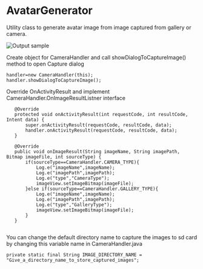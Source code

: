 # AvatarGenerator
Utility class to generate avatar image from image captured from gallery or camera.

![Output sample](https://github.com/jineshfrancs/CameraHandler/blob/master/screens/facedetect.gif)

Create object for CameraHandler and call showDialogToCaptureImage() method to open Capture dialog
 ```
 handler=new CameraHandler(this);
 handler.showDialogToCaptureImage();
  ```
Override OnActivityResult and implement CameraHandler.OnImageResultListner interface

 ```
    @Override
    protected void onActivityResult(int requestCode, int resultCode, Intent data) {
        super.onActivityResult(requestCode, resultCode, data);
        handler.onActivityResult(requestCode, resultCode, data);
    }

    @Override
    public void onImageResult(String imageName, String imagePath, Bitmap imageFile, int sourceType) {
        if(sourceType==CameraHandler.CAMERA_TYPE){
            Log.e("imageName",imageName);
            Log.e("imagePath",imagePath);
            Log.e("type","CameraType");
            imageView.setImageBitmap(imageFile);
        }else if(sourceType==CameraHandler.GALLERY_TYPE){
            Log.e("imageName",imageName);
            Log.e("imagePath",imagePath);
            Log.e("type","GalleryType");
            imageView.setImageBitmap(imageFile);
        }
    }
    
 ```
You can change the default directory name to capture the images to sd card by changing this variable name in CameraHandler.java
 ```
private static final String IMAGE_DIRECTORY_NAME = "Give_a_directory_name_to_store_captured_images";
 ```
